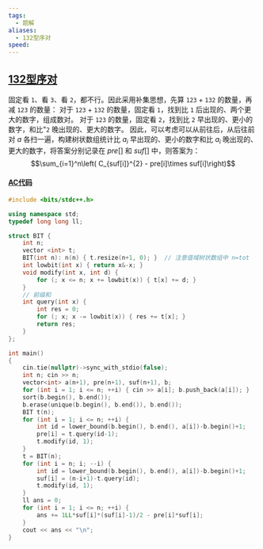 ```yaml
---
tags:
  - 题解
aliases:
  - 132型序对
speed:
---
```

## [132型序对](https://iai.sh.cn/problem/100)

固定看 $\texttt{1}$、看 $\texttt{3}$、看 $\texttt{2}$，都不行。因此采用补集思想，先算 $\texttt{123}+\texttt{132}$ 的数量，再减 $\texttt{123}$ 的数量：
对于 $\texttt{123}+\texttt{132}$ 的数量，固定看 $\texttt{1}$，找到比 $\texttt{1}$ 后出现的、两个更大的数字，组成数对。
对于 $\texttt{123}$ 的数量，固定看 $\texttt{2}$，找到比 $\texttt{2}$ 早出现的、更小的数字，和比"$\texttt{2}$ 晚出现的、更大的数字。
因此，可以考虑可以从前往后，从后往前对 $a$ 各扫一遍，构建树状数组统计比 $a_i$ 早出现的、更小的数字和比 $a_i$ 晚出现的、更大的数字，将答案分别记录在 $pre[]$ 和 $suf[]$ 中，则答案为：
$$\sum_{i=1}^n\left( C_{suf[i]}^{2} - pre[i]\times suf[i]\right)$$

#### [AC代码](https://iai.sh.cn/submission/1573055)

```cpp
#include <bits/stdc++.h>

using namespace std;
typedef long long ll;

struct BIT {
	int n;
    vector <int> t;
    BIT(int n): n(n) { t.resize(n+1, 0); }  // 注意值域树状数组中 n=tot
    int lowbit(int x) { return x&-x; }
    void modify(int x, int d) {
        for (; x <= n; x += lowbit(x)) { t[x] += d; }
    }
	// 前缀和
    int query(int x) {
        int res = 0;
        for (; x; x -= lowbit(x)) { res += t[x]; }
        return res;
    }
};

int main()
{
	cin.tie(nullptr)->sync_with_stdio(false);
	int n; cin >> n;
	vector<int> a(n+1), pre(n+1), suf(n+1), b;
	for (int i = 1; i <= n; ++i) { cin >> a[i]; b.push_back(a[i]); }
	sort(b.begin(), b.end());
	b.erase(unique(b.begin(), b.end()), b.end());
	BIT t(n);
	for (int i = 1; i <= n; ++i) {
		int id = lower_bound(b.begin(), b.end(), a[i])-b.begin()+1;
		pre[i] = t.query(id-1);
		t.modify(id, 1);
	}
	t = BIT(n);
	for (int i = n; i; --i) {
		int id = lower_bound(b.begin(), b.end(), a[i])-b.begin()+1;
		suf[i] = (n-i+1)-t.query(id);
		t.modify(id, 1);
	}
	ll ans = 0;
	for (int i = 1; i <= n; ++i) {
		ans += 1LL*suf[i]*(suf[i]-1)/2 - pre[i]*suf[i];
	}
	cout << ans << "\n";
}
```
